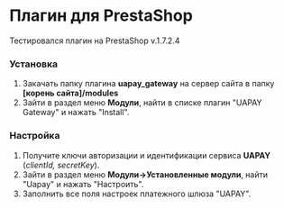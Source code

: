 # Плагин для PrestaShop

Тестировался плагин на PrestaShop v.1.7.2.4
### Установка
1. Закачать папку плагина **uapay_gateway** на сервер сайта в папку **[корень сайта]/modules**
2. Зайти в раздел меню **Модули**, найти в списке плагин "UAPAY Gateway" и нажать "Install".

### Настройка
1. Получите ключи авторизации и идентификации сервиса **UAPAY** (*clientId, secretKey*).
2. Зайти в раздел меню **Модули->Установленные модули**, найти "Uapay" и нажать "Настроить".
3. Заполнить все поля настроек платежного шлюза "UAPAY".
